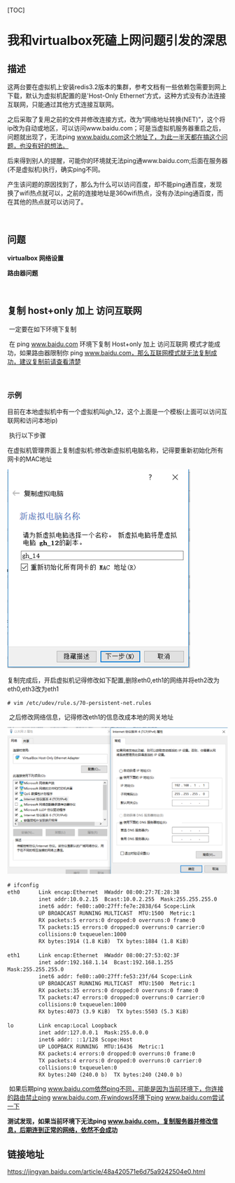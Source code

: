 [TOC]

# 我和virtualbox死磕上网问题引发的深思

## 描述

​	这两台要在虚拟机上安装redis3.2版本的集群，参考文档有一些依赖包需要到网上下载，默认为虚拟机配置的是'Host-Only Ethernet'方式，这种方式没有办法连接互联网，只能通过其他方式连接互联网。

​	之后采取了复用之前的文件并修改连接方式，改为“网络地址转换(NET)”，这个将ip改为自动或地区，可以访问www.baidu.com；可是当虚拟机服务器重启之后，问题就出现了，无法ping www.baidu.com这个地址了，为此一半天都在搞这个问题，也没有好的想法。

​	后来得到别人的提醒，可能你的环境就无法ping通www.baidu.com;后面在服务器(不是虚拟机)执行，确实ping不同。

​	产生该问题的原因找到了，那么为什么可以访问百度，却不能ping通百度，发现换了wifi热点就可以，之前的连接地址是360wifi热点，没有办法ping通百度，而在其他的热点就可以访问了。

​	

## 问题 

**virtualbox 网络设置**

​**路由器问题**

​	

## 复制 host+only 加上 访问互联网

​	一定要在如下环境下复制

​	在 ping www.baidu.com 环境下复制 Host+only 加上 访问互联网 模式才能成功，如果路由器限制你 ping www.baidu.com，那么互联网模式就无法复制成功，建议复制前请查看清楚



​	

### 示例

​	目前在本地虚拟机中有一个虚拟机叫gh_12，这个上面是一个模板(上面可以访问互联网和访问本地ip)

​	执行以下步骤

​	在虚拟机管理界面上复制虚拟机:修改新虚拟机电脑名称，记得要重新初始化所有网卡的MAC地址

![_](../img_src/000/2018-09-28_145801.png)

​	复制完成后，开启虚拟机记得修改如下配置,删除eth0,eth1的网络并将eth2改为eth0,eth3改为eth1

```
# vim /etc/udev/rule.s/70-persistent-net.rules
```

​	之后修改网络信息，记得修改eth1的信息改成本地的网关地址

![_](../img_src/000/2018-09-28_150826.png)

```
# ifconfig
eth0      Link encap:Ethernet  HWaddr 08:00:27:7E:28:38  
          inet addr:10.0.2.15  Bcast:10.0.2.255  Mask:255.255.255.0
          inet6 addr: fe80::a00:27ff:fe7e:2838/64 Scope:Link
          UP BROADCAST RUNNING MULTICAST  MTU:1500  Metric:1
          RX packets:5 errors:0 dropped:0 overruns:0 frame:0
          TX packets:15 errors:0 dropped:0 overruns:0 carrier:0
          collisions:0 txqueuelen:1000 
          RX bytes:1914 (1.8 KiB)  TX bytes:1884 (1.8 KiB)

eth1      Link encap:Ethernet  HWaddr 08:00:27:53:02:3F  
          inet addr:192.168.1.14  Bcast:192.168.1.255  Mask:255.255.255.0
          inet6 addr: fe80::a00:27ff:fe53:23f/64 Scope:Link
          UP BROADCAST RUNNING MULTICAST  MTU:1500  Metric:1
          RX packets:35 errors:0 dropped:0 overruns:0 frame:0
          TX packets:47 errors:0 dropped:0 overruns:0 carrier:0
          collisions:0 txqueuelen:1000 
          RX bytes:4073 (3.9 KiB)  TX bytes:5503 (5.3 KiB)

lo        Link encap:Local Loopback  
          inet addr:127.0.0.1  Mask:255.0.0.0
          inet6 addr: ::1/128 Scope:Host
          UP LOOPBACK RUNNING  MTU:16436  Metric:1
          RX packets:4 errors:0 dropped:0 overruns:0 frame:0
          TX packets:4 errors:0 dropped:0 overruns:0 carrier:0
          collisions:0 txqueuelen:0 
          RX bytes:240 (240.0 b)  TX bytes:240 (240.0 b)

```

​	如果后期ping www.baidu.com依然ping不同，可能是因为当前环境下，你连接的路由禁止ping www.baidu.com,在windows环境下ping www.baidu.com尝试一下

**测试发现，如果当前环境下无法ping www.baidu.com，复制服务器并修改信息，后期连到正常的网络，依然不会成功**



## 链接地址

https://jingyan.baidu.com/article/48a420571e6d75a9242504e0.html